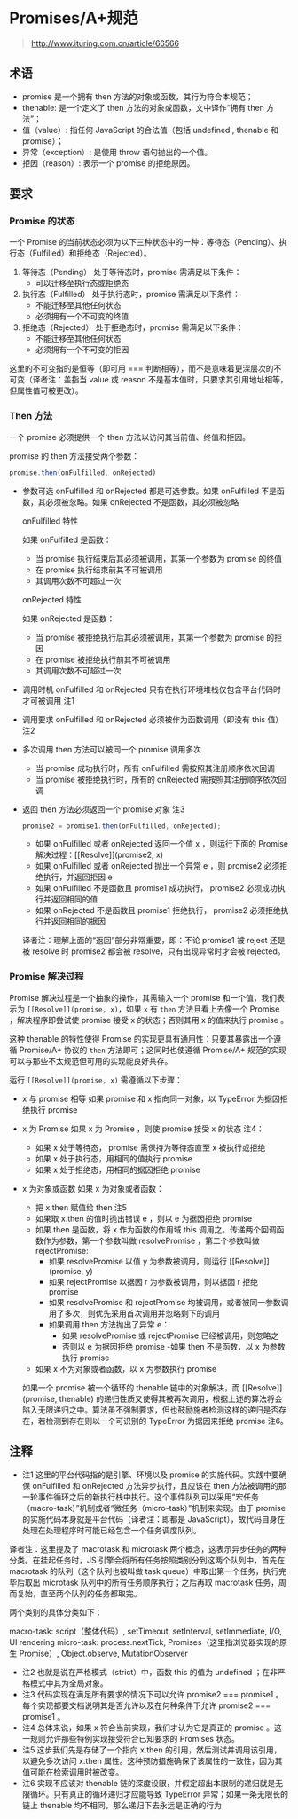 # Promises/A+规范

> http://www.ituring.com.cn/article/66566

## 术语

- promise 是一个拥有 then 方法的对象或函数，其行为符合本规范；
- thenable: 是一个定义了 then 方法的对象或函数，文中译作“拥有 then 方法”；
- 值（value）: 指任何 JavaScript 的合法值（包括 undefined , thenable 和 promise）；
- 异常（exception）: 是使用 throw 语句抛出的一个值。
- 拒因（reason）: 表示一个 promise 的拒绝原因。

## 要求

### Promise 的状态

  一个 Promise 的当前状态必须为以下三种状态中的一种：等待态（Pending）、执行态（Fulfilled）和拒绝态（Rejected）。

1. 等待态（Pending）
  处于等待态时，promise 需满足以下条件：
     - 可以迁移至执行态或拒绝态
2. 执行态（Fulfilled）
  处于执行态时，promise 需满足以下条件：
     - 不能迁移至其他任何状态
     - 必须拥有一个不可变的终值
3. 拒绝态（Rejected）
  处于拒绝态时，promise 需满足以下条件：
     - 不能迁移至其他任何状态
     - 必须拥有一个不可变的拒因

这里的不可变指的是恒等（即可用 === 判断相等），而不是意味着更深层次的不可变（译者注：盖指当 value 或 reason 不是基本值时，只要求其引用地址相等，但属性值可被更改）。

### Then 方法

一个 promise 必须提供一个 then 方法以访问其当前值、终值和拒因。

promise 的 then 方法接受两个参数：

```javascript
promise.then(onFulfilled, onRejected)
```

- 参数可选
  onFulfilled 和 onRejected 都是可选参数。如果 onFulfilled 不是函数，其必须被忽略。如果 onRejected 不是函数，其必须被忽略

  onFulfilled 特性

  如果 onFulfilled 是函数：
  - 当 promise 执行结束后其必须被调用，其第一个参数为 promise 的终值
  - 在 promise 执行结束前其不可被调用
  - 其调用次数不可超过一次

  onRejected 特性

  如果 onRejected 是函数：
  - 当 promise 被拒绝执行后其必须被调用，其第一个参数为 promise 的拒因
  - 在 promise 被拒绝执行前其不可被调用
  - 其调用次数不可超过一次

- 调用时机
  onFulfilled 和 onRejected 只有在执行环境堆栈仅包含平台代码时才可被调用 注1

- 调用要求
  onFulfilled 和 onRejected 必须被作为函数调用（即没有 this 值）注2

- 多次调用
  then 方法可以被同一个 promise 调用多次
  - 当 promise 成功执行时，所有 onFulfilled 需按照其注册顺序依次回调
  - 当 promise 被拒绝执行时，所有的 onRejected 需按照其注册顺序依次回调

- 返回
  then 方法必须返回一个 promise 对象 注3

  ```javascript
  promise2 = promise1.then(onFulfilled, onRejected);
  ```

  - 如果 onFulfilled 或者 onRejected 返回一个值 x ，则运行下面的 Promise 解决过程：[[Resolve]](promise2, x)
  - 如果 onFulfilled 或者 onRejected 抛出一个异常 e ，则 promise2 必须拒绝执行，并返回拒因 e
  - 如果 onFulfilled 不是函数且 promise1 成功执行， promise2 必须成功执行并返回相同的值
  - 如果 onRejected 不是函数且 promise1 拒绝执行， promise2 必须拒绝执行并返回相同的据因

  译者注：理解上面的“返回”部分非常重要，即：不论 promise1 被 reject 还是被 resolve 时 promise2 都会被 resolve，只有出现异常时才会被 rejected。

### Promise 解决过程

Promise 解决过程是一个抽象的操作，其需输入一个 promise 和一个值，我们表示为 `[[Resolve]](promise, x)`，如果 `x` 有 `then` 方法且看上去像一个 Promise ，解决程序即尝试使 promise 接受 x 的状态；否则其用 x 的值来执行 promise 。

这种 thenable 的特性使得 Promise 的实现更具有通用性：只要其暴露出一个遵循 Promise/A+ 协议的 `then` 方法即可；这同时也使遵循 Promise/A+ 规范的实现可以与那些不太规范但可用的实现能良好共存。

运行 `[[Resolve]](promise, x)` 需遵循以下步骤：

- x 与 promise 相等
  如果 promise 和 x 指向同一对象，以 TypeError 为据因拒绝执行 promise
- x 为 Promise
  如果 x 为 Promise ，则使 promise 接受 x 的状态 注4：
  - 如果 x 处于等待态， promise 需保持为等待态直至 x 被执行或拒绝
  - 如果 x 处于执行态，用相同的值执行 promise
  - 如果 x 处于拒绝态，用相同的据因拒绝 promise
- x 为对象或函数
  如果 x 为对象或者函数：
  - 把 x.then 赋值给 then 注5
  - 如果取 x.then 的值时抛出错误 e ，则以 e 为据因拒绝 promise
  - 如果 then 是函数，将 x 作为函数的作用域 this 调用之。传递两个回调函数作为参数，第一个参数叫做 resolvePromise ，第二个参数叫做 rejectPromise:
    - 如果 resolvePromise 以值 y 为参数被调用，则运行 [[Resolve]](promise, y)
    - 如果 rejectPromise 以据因 r 为参数被调用，则以据因 r 拒绝 promise
    - 如果 resolvePromise 和 rejectPromise 均被调用，或者被同一参数调用了多次，则优先采用首次调用并忽略剩下的调用
    - 如果调用 then 方法抛出了异常 e：
      - 如果 resolvePromise 或 rejectPromise 已经被调用，则忽略之
      - 否则以 e 为据因拒绝 promise
    -如果 then 不是函数，以 x 为参数执行 promise
  - 如果 x 不为对象或者函数，以 x 为参数执行 promise

  如果一个 promise 被一个循环的 thenable 链中的对象解决，而 [[Resolve]](promise, thenable) 的递归性质又使得其被再次调用，根据上述的算法将会陷入无限递归之中。算法虽不强制要求，但也鼓励施者检测这样的递归是否存在，若检测到存在则以一个可识别的 TypeError 为据因来拒绝 promise 注6。

## 注释

- 注1 这里的平台代码指的是引擎、环境以及 promise 的实施代码。实践中要确保 onFulfilled 和 onRejected 方法异步执行，且应该在 then 方法被调用的那一轮事件循环之后的新执行栈中执行。这个事件队列可以采用“宏任务（macro-task）”机制或者“微任务（micro-task）”机制来实现。由于 promise 的实施代码本身就是平台代码（译者注：即都是 JavaScript），故代码自身在处理在处理程序时可能已经包含一个任务调度队列。

译者注：这里提及了 macrotask 和 microtask 两个概念，这表示异步任务的两种分类。在挂起任务时，JS 引擎会将所有任务按照类别分到这两个队列中，首先在 macrotask 的队列（这个队列也被叫做 task queue）中取出第一个任务，执行完毕后取出 microtask 队列中的所有任务顺序执行；之后再取 macrotask 任务，周而复始，直至两个队列的任务都取完。

两个类别的具体分类如下：

macro-task: script（整体代码）, setTimeout, setInterval, setImmediate, I/O, UI rendering
micro-task: process.nextTick, Promises（这里指浏览器实现的原生 Promise）, Object.observe, MutationObserver

- 注2 也就是说在严格模式（strict）中，函数 this 的值为 undefined ；在非严格模式中其为全局对象。
- 注3 代码实现在满足所有要求的情况下可以允许 promise2 === promise1 。每个实现都要文档说明其是否允许以及在何种条件下允许 promise2 === promise1 。
- 注4 总体来说，如果 x 符合当前实现，我们才认为它是真正的 promise 。这一规则允许那些特例实现接受符合已知要求的 Promises 状态。
- 注5 这步我们先是存储了一个指向 x.then 的引用，然后测试并调用该引用，以避免多次访问 x.then 属性。这种预防措施确保了该属性的一致性，因为其值可能在检索调用时被改变。
- 注6 实现不应该对 thenable 链的深度设限，并假定超出本限制的递归就是无限循环。只有真正的循环递归才应能导致 TypeError 异常；如果一条无限长的链上 thenable 均不相同，那么递归下去永远是正确的行为
